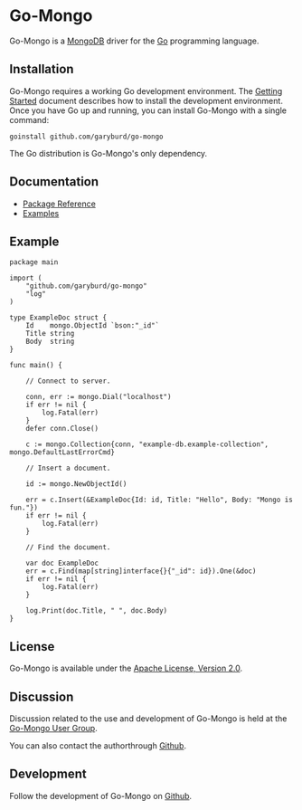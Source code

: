 Go-Mongo
========

Go-Mongo is a [MongoDB](http://www..mongodb.org/) driver for the
[Go](http://golang.org) programming language.

Installation
------------

Go-Mongo requires a working Go development environment. The 
[Getting Started](http://golang.org/doc/install.html) 
document describes how to install the development environment. Once you have Go
up and running, you can install Go-Mongo with a single command:

    goinstall github.com/garyburd/go-mongo

The Go distribution is Go-Mongo's only dependency. 
  
Documentation
-------------
 
 * [Package Reference](http://gopkgdoc.appspot.com/pkg/github.com/garyburd/go-mongo)
 * [Examples](https://github.com/garyburd/go-mongo-examples)

Example
-------

    package main

    import (
        "github.com/garyburd/go-mongo"
        "log"
    )

    type ExampleDoc struct {
        Id    mongo.ObjectId `bson:"_id"`
        Title string
        Body  string
    }

    func main() {

        // Connect to server.

        conn, err := mongo.Dial("localhost")
        if err != nil {
            log.Fatal(err)
        }
        defer conn.Close()

        c := mongo.Collection{conn, "example-db.example-collection", mongo.DefaultLastErrorCmd}

        // Insert a document.

        id := mongo.NewObjectId()

        err = c.Insert(&ExampleDoc{Id: id, Title: "Hello", Body: "Mongo is fun."})
        if err != nil {
            log.Fatal(err)
        }

        // Find the document.

        var doc ExampleDoc
        err = c.Find(map[string]interface{}{"_id": id}).One(&doc)
        if err != nil {
            log.Fatal(err)
        }

        log.Print(doc.Title, " ", doc.Body)
    }

License
-------

Go-Mongo is available under the [Apache License, Version 2.0](http://www.apache.org/licenses/LICENSE-2.0.html).

Discussion
----------
 
Discussion related to the use and development of Go-Mongo is held at the
[Go-Mongo User Group](http://groups.google.com/group/go-mongo-users).

You can also contact the authorthrough [Github](https://github.com/inbox/new/garyburd).

Development
-----------

Follow the development of Go-Mongo on [Github](http://github.com/garyburd/go-mongo).

